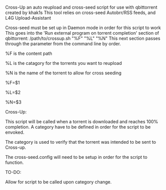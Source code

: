 Cross-Up an auto reupload and cross-seed script for use with qbittorrent created by khak1s
This tool relies on cross-seed Autobrr/RSS feeds, and L4G Upload-Assistant


Cross-seed must be set up in Daemon mode in order for this script to work
This goes into the 'Run external program on torrent completion' section of qbittorrent:
/path/to/crossup.sh "%F" "%L" "%N"
This next section passes through the parameter from the command line by order.

 %F is the content path
 
 %L is the catagory for the torrents you want to reupload
 
 %N is the name of the torrent to allow for cross seeding

%F=$1

%L=$2

%N=$3

Cross-Up:

This script will be called when a torrent is downloaded and reaches 100% completion.
A category have to be defined in order for the script to be envoked.

The category is used to verify that the torrent was intended to be sent to Cross-up.

The cross-seed.config will need to be setup in order for the script to function.

TO-DO:

Allow for script to be called upon category change.

